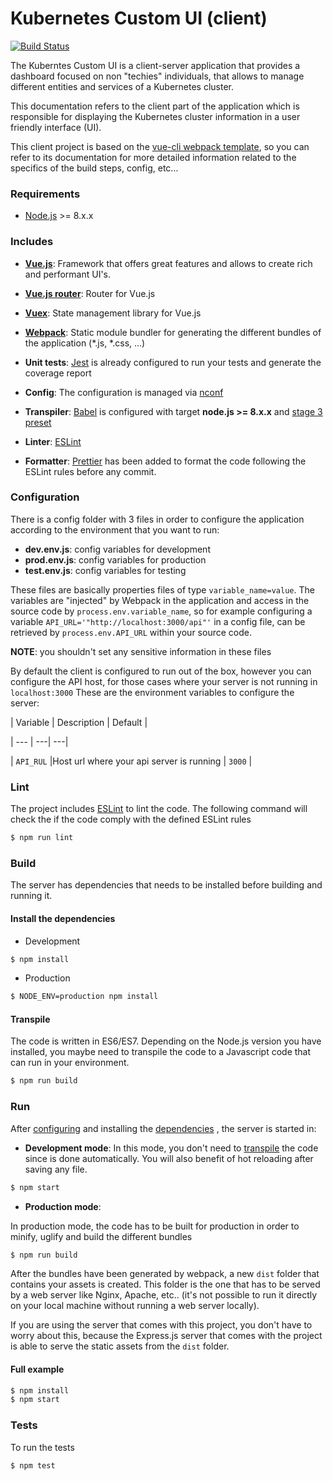 # Kubernetes Custom UI (client)

[![Build Status](https://travis-ci.org/commercetools/kubernetes-custom-ui.svg?branch=master)](https://travis-ci.org/commercetools/kubernetes-custom-ui)

The Kuberntes Custom UI is a client-server application that provides a dashboard focused on non "techies" individuals, that allows to manage different entities and services of a Kubernetes cluster.

This documentation refers to the client part of the application which is responsible for displaying the Kubernetes cluster information in a user friendly interface (UI).

This client project is based on the [vue-cli webpack template](https://github.com/vuejs-templates/webpack), so you can refer to its documentation for more detailed information related to the specifics of the build steps, config, etc...

### Requirements

-  [Node.js](https://nodejs.org) >= 8.x.x

### Includes
 

- **[Vue.js](https://vuejs.org/)**: Framework  that offers great features and allows to create rich and performant UI's.
- **[Vue.js router](https://router.vuejs.org/)**: Router for Vue.js
- **[Vuex](https://vuex.vuejs.org/)**: State management library for Vue.js
- **[Webpack](https://webpack.js.org/)**:  Static module bundler for generating the different bundles of the application (*.js, *.css, ...)
-  **Unit tests**: [Jest](https://facebook.github.io/jest) is already configured to run your tests and generate the coverage report
-  **Config**: The configuration is managed via [nconf](https://github.com/indexzero/nconf)

-  **Transpiler**: [Babel](https://babeljs.io/) is configured with target **node.js >= 8.x.x** and [stage 3 preset](https://babeljs.io/docs/plugins/preset-stage-3/)

-  **Linter**: [ESLint](https://eslint.org/)

-  **Formatter**: [Prettier](https://github.com/prettier/prettier) has been added to format the code following the ESLint rules before any commit.


### Configuration

 There is a config folder with 3 files in order to configure the application according to the environment that you want to run:

 - **dev.env.js**: config variables for development  
 - **prod.env.js**: config variables for production  
 - **test.env.js**: config variables for testing  

These files are basically properties files of type `variable_name=value`.  The variables are "injected" by Webpack in the application and access in the source code by `process.env.variable_name`, so for example configuring a variable  `API_URL='"http://localhost:3000/api"'` in a config file, can be retrieved by `process.env.API_URL` within your source code.

 **NOTE**: you shouldn't set any sensitive information in these files 
  
By default the client is configured to run out of the box, however you can configure the API host, for those cases where your server is not running in `localhost:3000`
These are the environment variables to configure the server:

  

| Variable | Description | Default |

| --- | ---| ---|

| `API_RUL` |Host url where your api server is running | `3000` |


### Lint

The project includes [ESLint](https://eslint.org/) to lint the code. The following command will check the if the code comply with the defined ESLint rules


```bash
$ npm run lint
```


### Build

The server has dependencies that needs to be installed before building and running it.

  
#### Install the dependencies
  

- Development


```bash
$ npm install
```

- Production

```bash
$ NODE_ENV=production npm install
```


#### Transpile

The code is written in ES6/ES7. Depending on the Node.js version you have installed, you maybe need to transpile the code to a Javascript code that can run in your environment.

  

```bash
$ npm run build
```

### Run

After [configuring](#configuration) and installing the [dependencies](#install-the-dependencies) , the server is started in:

  

-  **Development mode**: In this mode, you don't need to [transpile](#transpile) the code since is done automatically. You will also benefit of hot reloading after saving any file.

  

```bash
$ npm start
```

-  **Production mode**: 

  In production mode, the code has to be built for production in order to minify, uglify and build the different bundles

```bash
$ npm run build
```

After the bundles have been generated by webpack, a new `dist` folder that contains your assets is created. This folder is the one that has to be served by a web server like Nginx, Apache, etc.. (it's not possible to run it directly on your local machine without running a web server locally).

If you are using the server that comes with this project, you don't have to worry about this, because the Express.js server that comes with the project is able to serve the static assets from the `dist` folder.

#### Full example

```bash
$ npm install
$ npm start
```

### Tests

To run the tests

```bash
$ npm test
```